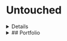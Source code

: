 # Untouched
<details>
  <sumary>## Public Wallet</summary> 
- [ ] - Generate a Qr Code  
- [ ] - Add the credentials required for the qr code  
- [ ] - Generate Dynamic links for creation and updation of the data 
</details>
<details>
  <summary>## Portfolio</summary>  
- [ ] - Make a Gradient color changing smoke in the background  
- [ ] - Add a transparent card over to it transparency - 80%  
</details?
